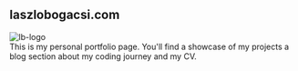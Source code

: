 ## laszlobogacsi.com

![lb-logo]()  
This is my personal portfolio page.
You'll find a showcase of my projects a blog section about my coding journey and my CV.

